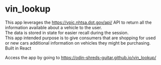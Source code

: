 # vin_lookup
This app leverages the https://vpic.nhtsa.dot.gov/api/ API to return all the information available about a vehicle to the user.  
The data is stored in state for easier recall during the session.  
This app intended purpose is to give consumers that are shopping for used or new cars additional information on vehicles they might be purchasing.  
Built in React

Access the app by going to https://odin-shreds-guitar.github.io/vin_lookup/
